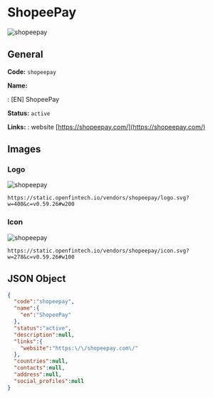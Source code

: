 
# ShopeePay 
![shopeepay](https://static.openfintech.io/vendors/shopeepay/logo.svg?w=400&c=v0.59.26#w200)  

## General 
 
**Code:** `shopeepay` 
 
**Name:** 
 
:	[EN] ShopeePay 
 
**Status:** `active` 
 
**Links:** 
: website [https://shopeepay.com/](https://shopeepay.com/) 
 

## Images 

### Logo 
 
![shopeepay](https://static.openfintech.io/vendors/shopeepay/logo.svg?w=400&c=v0.59.26#w200)  

```
https://static.openfintech.io/vendors/shopeepay/logo.svg?w=400&c=v0.59.26#w200
```  

### Icon 
 
![shopeepay](https://static.openfintech.io/vendors/shopeepay/icon.svg?w=278&c=v0.59.26#w100)  

```
https://static.openfintech.io/vendors/shopeepay/icon.svg?w=278&c=v0.59.26#w100
```  

## JSON Object 

```json
{
  "code":"shopeepay",
  "name":{
    "en":"ShopeePay"
  },
  "status":"active",
  "description":null,
  "links":{
    "website":"https:\/\/shopeepay.com\/"
  },
  "countries":null,
  "contacts":null,
  "address":null,
  "social_profiles":null
}
```  
